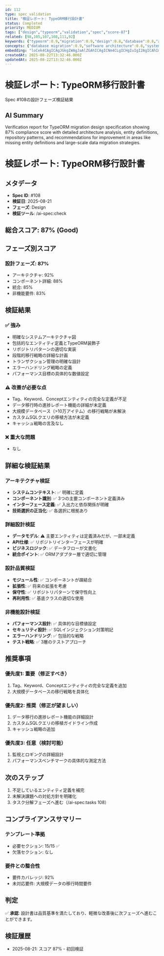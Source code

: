 ```yaml
---
id: 112
type: spec_validation
title: "検証レポート: TypeORM移行設計書"
status: Completed
priority: MEDIUM
tags: ["design","typeorm","validation","spec","score-87"]
related: [98,105,107,108,111,92]
keywords: {"typeorm":0.9,"migration":0.9,"design":0.8,"database":0.8,"architecture":0.8}
concepts: {"database migration":0.9,"software architecture":0.8,"system verification":0.8,"orm design":0.8,"performance optimization":0.7}
embedding: "loCek4CAgICAgJGkgIWAgJaAlZGAhICAgICNm4CLgICHgIuIgI2AgICAhImAg4CAgoCbgYCTgICAgICIgICAgIyAioGAkICAgICChICEgICcgIyAgIeAgICAgIyAjICAo4CWg4COgICAgIWagJGAgKKAn4yAhICAgICNnYCOgIA="
createdAt: 2025-08-22T13:32:46.000Z
updatedAt: 2025-08-22T13:32:46.000Z
---
```


# 検証レポート: TypeORM移行設計書

Spec #108の設計フェーズ検証結果

## AI Summary

Verification report for TypeORM migration design specification showing 87% compliance score with detailed architecture analysis, entity definitions, repository patterns, and recommendations for improvement in areas like missing entity definitions and large-scale data migration strategies.

# 検証レポート: TypeORM移行設計書

## メタデータ
- **Spec ID**: #108
- **検証日**: 2025-08-21
- **フェーズ**: Design
- **検証ツール**: /ai-spec:check

## 総合スコア: 87% (Good)

## フェーズ別スコア

### 設計フェーズ: 87%
- アーキテクチャ: 92%
- コンポーネント詳細: 88%
- 統合: 85%
- 非機能要件: 83%

## 検証結果

### ✅ 強み
- 明確なシステムアーキテクチャ図
- 包括的なエンティティ定義とTypeORM装飾子
- リポジトリパターンの適切な実装
- 段階的移行戦略の詳細な計画
- トランザクション管理の明確な設計
- エラーハンドリング戦略の定義
- パフォーマンス目標の具体的な数値設定

### ⚠️ 改善が必要な点
- Tag、Keyword、Conceptエンティティの完全な定義が不足
- データ移行時の進捗レポート機能の詳細が未定義
- 大規模データベース（>10万アイテム）の移行戦略が未解決
- カスタムSQLクエリの移植方法が未定義
- キャッシュ戦略の言及なし

### ❌ 重大な問題
- なし

## 詳細な検証結果

### アーキテクチャ検証
- **システムコンテキスト**: ✅ 明確に定義
- **コンポーネント識別**: ✅ 3つの主要コンポーネント定義済み
- **インターフェース定義**: ✅ 入出力と依存関係が明確
- **技術選択の正当化**: ✅ 各選択に根拠あり

### 詳細設計検証
- **データモデル**: ⚠️ 主要エンティティは定義済みだが、一部未定義
- **API仕様**: ✅ リポジトリインターフェースが明確
- **ビジネスロジック**: ✅ データフローが文書化
- **統合ポイント**: ✅ ORMアダプター層で適切に管理

### 設計品質検証
- **モジュール性**: ✅ コンポーネントが疎結合
- **拡張性**: ✅ 将来の拡張を考慮
- **保守性**: ✅ リポジトリパターンで保守性向上
- **再利用性**: ✅ 基底クラスの適切な使用

### 非機能設計検証
- **パフォーマンス設計**: ✅ 具体的な目標値設定
- **セキュリティ設計**: ✅ SQLインジェクション対策明記
- **エラーハンドリング**: ✅ 包括的な戦略
- **テスト戦略**: ✅ 3層のテストアプローチ

## 推奨事項

### 優先度1: 重要（修正すべき）
1. Tag、Keyword、Conceptエンティティの完全な定義を追加
2. 大規模データベースの移行戦略を具体化

### 優先度2: 推奨（修正が望ましい）
1. データ移行の進捗レポート機能の詳細設計
2. カスタムSQLクエリの移植ガイドライン作成
3. キャッシュ戦略の追加

### 優先度3: 任意（検討可能）
1. 監視とロギングの詳細設計
2. パフォーマンスベンチマークの具体的な測定方法

## 次のステップ
1. 不足しているエンティティ定義を補完
2. 未解決課題への対処方針を明確化
3. タスク分解フェーズへ進む（/ai-spec:tasks 108）

## コンプライアンスサマリー

### テンプレート準拠
- 必要セクション: 15/15 ✅
- 欠落セクション: なし

### 要件との整合性
- 要件カバレッジ: 92%
- 未対応要件: 大規模データの移行時間要件

## 判定
✅ **承認**: 設計書は品質基準を満たしており、軽微な改善後に次フェーズへ進むことができます。

## 検証履歴
- 2025-08-21: スコア 87% - 初回検証
